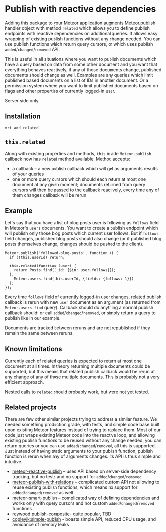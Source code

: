 Publish with reactive dependencies
==================================

Adding this package to your [Meteor](http://www.meteor.com/) application augments
[Meteor.publish](http://docs.meteor.com/#meteor_publish) handler object with method
`related` which allows you to define publish endpoints with reactive dependencies on
additional queries. It allows easy wrapping of existing publish functions without any
change needed. You can use publish functions which return query cursors, or which
uses publish `added`/`changed`/`removed` API.

This is useful in all situations where you want to publish documents which have a
query based on data from some other document and you want that everything behaves
reactively, if any of those documents change, published documents should change as
well. Examples are any queries which limit published based documents on a list
of IDs in another document. Or a permission system where you want to limit published
documents based on flags and other properties of currently logged-in user.

Server side only.

Installation
------------

```
mrt add related
```

`this.related`
--------------

Along with existing properties and methods, `this` inside `Meteor.publish` callback now
has `related` method available. Method accepts:

 * a callback – a new publish callback which will get as arguments results of your queries
 * one or more query cursors which should each return at most one document at any given moment;
 documents returned from query cursors will then be passed to the callback reactively, every
 time any of them changes callback will be rerun

Example
-------

Let's say that you have a list of blog posts user is following as `follows` field in Meteor's
`users` documents. You want to create a publish endpoint which will publish only those blog posts
which current user follows. But if `follows` field changes, published blog posts should also
change (or if published blog posts themselves change, changes should be pushed to the client).

```
Meteor.publish('followed-blog-posts', function () {
  if (!this.userId) return;

  this.related(function (user) {
    return Posts.find({_id: {$in: user.follows}});
  },
    Meteor.users.find(this.userId, {fields: {follows: 1}})
  );
});
```

Every time `follows` field of currently logged-in user changes, related publish callback is
rerun with new `user` document as an argument (as returned from `Meteor.users.find` query).
Callback should do anything a normal publish callback should: or call `added`/`changed`/`removed`,
or simply return a query to publish like in our example.

Documents are tracked between reruns and are not republished if they remain the same between
reruns.

Known limitations
-----------------

Currently each of related queries is expected to return at most one document at all times.
In theory returning multiple documents could be supported, but this means that related publish
callback would be rerun at any change of any of those multiple documents. This is probably not
a very efficient approach.

Nested calls to `related` should probably work, but were not yet tested.

Related projects
----------------

There are few other similar projects trying to address a similar feature. We needed something
production grade, with tests, and simple code base built upon existing Meteor features
instead of trying to replace them. Most of our code just wraps existing Meteor code into the
reactive loop, and allowing existing publish functions to be reused without any change needed,
you can return queries or you can use `added`/`changed`/`removed`, all this is supported. Just
instead of having static arguments to your publish function, publish function is rerun when any
of arguments changes. Its API is thus simple and intuitive.

* [meteor-reactive-publish](https://github.com/Diggsey/meteor-reactive-publish) – uses API based on server-side dependency
tracking, but no tests and no support for `added`/`changed`/`removed`
* [meteor-publish-with-relations](https://github.com/tmeasday/meteor-publish-with-relations/) – complicated custom API not
allowing to reuse existing publish functions, which means no support for `added`/`changed`/`removed` as well
* [meteor-smart-publish](https://github.com/yeputons/meteor-smart-publish) – complicated way of defining dependencies
and works only with query cursors and not custom `added`/`changed`/`removed` functions
* [reywood:publish-composite](https://atmospherejs.com/reywood/publish-composite)- quite popular, TBD
* [copleyjk:simple-publish](https://atmospherejs.com/copleykj/simple-publish) - boasts simple API, reduced CPU usage, and avoidance of memory leaks
